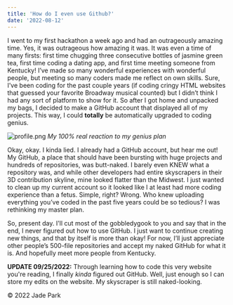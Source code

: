 ```yaml
---
title: 'How do I even use Github?'
date: '2022-08-12'
---
```


I went to my first hackathon a week ago and had an outrageously amazing time. Yes, it was outrageous how amazing it was. It was even a time of many firsts: first time chugging three consecutive bottles of jasmine green tea, first time coding a dating app, and first time meeting someone from Kentucky! I’ve made so many wonderful experiences with wonderful people, but meeting so many coders made me reflect on own skills. Sure, I’ve been coding for the past couple years (if coding cringy HTML websites that guessed your favorite Broadway musical counted) but I didn’t think I had any sort of platform to show for it. So after I got home and unpacked my bags, I decided to make a GitHub account that displayed all of my projects. This way, I could **totally** be automatically upgraded to coding genius.


![profile.png](https://ih0.redbubble.net/image.915342566.2748/flat,1000x1000,075,f.u2.jpg)
*My 100% real reaction to my genius plan*

Okay, okay. I kinda lied. I already had a GitHub account, but hear me out! My GitHub, a place that should have been bursting with huge projects and hundreds of repositories, was butt-naked. I barely even KNEW what a repository was, and while other developers had entire skyscrapers in their 3D contribution skyline, mine looked flatter than the Midwest. I just wanted to clean up my current account so it looked like I at least had more coding experience than a fetus. Simple, right? Wrong. Who knew uploading everything you’ve coded in the past five years could be so tedious? I was rethinking my master plan.

So, present day. I'll cut most of the gobbledygook to you and say that in the end, I never figured out how to use GitHub. I just want to continue creating new things, and that by itself is more than okay! For now, I’ll just appreciate other people’s 500-file repositories and accept my naked GitHub for what it is. And hopefully meet more people from Kentucky.

**UPDATE 09/25/2022:** Through learning how to code this very website you're reading, I finally *kinda* figured out GitHub. Well, just enough so I can store my edits on the website. My skyscraper is still naked-looking.

© 2022 Jade Park
